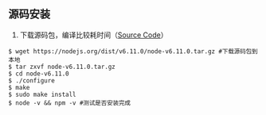 ## 源码安装
1. 下载源码包，编译比较耗时间（[Source Code](https://nodejs.org/en/download/)）
```
$ wget https://nodejs.org/dist/v6.11.0/node-v6.11.0.tar.gz #下载源码包到本地
$ tar zxvf node-v6.11.0.tar.gz
$ cd node-v6.11.0
$ ./configure
$ make
$ sudo make install
$ node -v && npm -v #测试是否安装完成
```